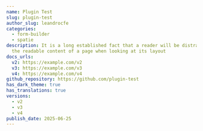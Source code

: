 ```yaml
---
name: Plugin Test
slug: plugin-test
author_slug: leandrocfe
categories:
  - form-builder
  - spatie
description: It is a long established fact that a reader will be distracted by
  the readable content of a page when looking at its layout
docs_urls:
  v2: https://example.com/v2
  v3: https://example.com/v3
  v4: https://example.com/v4
github_repository: https://github.com/plugin-test
has_dark_theme: true
has_translations: true
versions:
  - v2
  - v3
  - v4
publish_date: 2025-06-25
---
```

